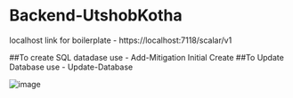 # Backend-UtshobKotha
localhost link for boilerplate - https://localhost:7118/scalar/v1

##To create SQL datadase use - Add-Mitigation Initial Create
##To Update Database use - Update-Database


![image](https://github.com/user-attachments/assets/77818778-d2b7-48e7-8d38-63b4c408ff54)

